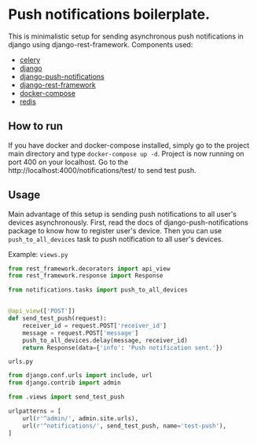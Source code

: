 # Push notifications boilerplate.
This is minimalistic setup for sending asynchronous push notifications in django using django-rest-framework.
Components used:
- [celery](https://github.com/celery/celery)
- [django](https://github.com/django/django)
- [django-push-notifications](https://github.com/django-push-notifications/django-push-notifications)
- [django-rest-framework](https://github.com/encode/django-rest-framework)
- [docker-compose](https://docs.docker.com/compose/)
- [redis](https://redis.io/)

## How to run
If you have docker and docker-compose installed, simply go to the project main directory and type `docker-compose up -d`.
Project is now running on port 400 on your localhost. Go to the http://localhost:4000/notifications/test/ to send test push.


## Usage
Main advantage of this setup is sending push notifications to all user's devices asynchronously.
First, read the docs of django-push-notifications package to know how to register user's device. 
Then you can use `push_to_all_devices` task to push notification to all user's devices.

Example:
`views.py`
```python
from rest_framework.decorators import api_view
from rest_framework.response import Response

from notifications.tasks import push_to_all_devices


@api_view(['POST'])
def send_test_push(request):
    receiver_id = request.POST['receiver_id']
    message = request.POST['message']
    push_to_all_devices.delay(message, receiver_id)
    return Response(data={'info': 'Push notification sent.'})

```
`urls.py`
```python
from django.conf.urls import include, url
from django.contrib import admin

from .views import send_test_push

urlpatterns = [
    url(r'^admin/', admin.site.urls),
    url(r'^notifications/', send_test_push, name='test-push'),
]

```
